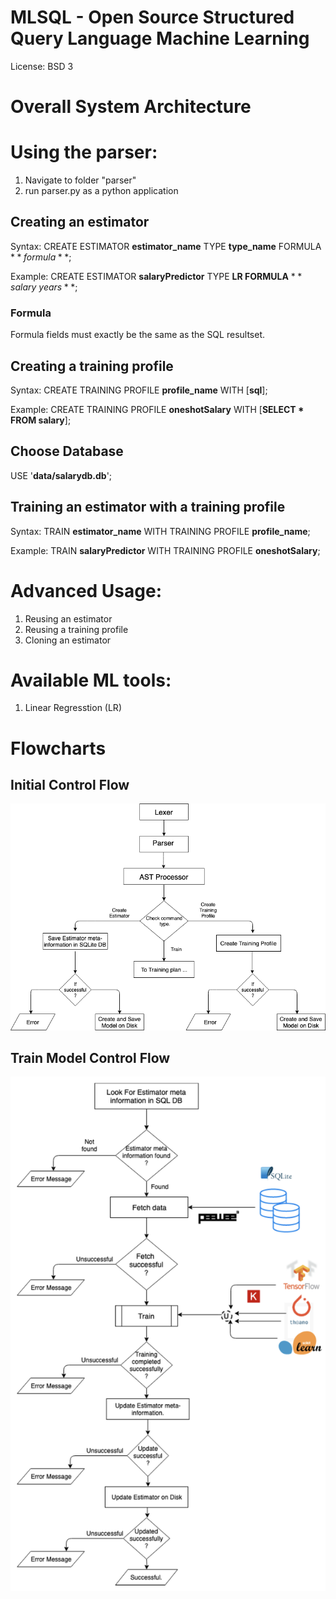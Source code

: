 # MLSQL - Open Source Structured Query Language Machine Learning

License: BSD 3 

# Overall System Architecture

# Using the parser:
1. Navigate to folder "parser"
2. run parser.py as a python application


## Creating an estimator
Syntax: CREATE ESTIMATOR **estimator_name** TYPE **type_name** FORMULA $**formula**$;

Example: CREATE ESTIMATOR **salaryPredictor** TYPE **LR FORMULA** $**salary~years**$;
### Formula

Formula fields must exactly be the same as the SQL resultset.

## Creating a training profile

Syntax: CREATE TRAINING PROFILE **profile_name** WITH [**sql**];

Example: CREATE TRAINING PROFILE **oneshotSalary** WITH [**SELECT * FROM salary**];

## Choose Database
USE '**data/salarydb.db**';

## Training an estimator with a training profile
Syntax: TRAIN **estimator_name** WITH TRAINING PROFILE **profile_name**;

Example: TRAIN **salaryPredictor** WITH TRAINING PROFILE **oneshotSalary**;

# Advanced Usage:
1. Reusing an estimator
2. Reusing a training profile
3. Cloning an estimator

# Available ML tools:
1. Linear Regresstion (LR)

# Flowcharts

## Initial Control Flow
![Initial Control Flow](https://raw.githubusercontent.com/adhocmaster/MLSQL/vishal/presentation/flow_chart_broad.png)

## Train Model Control Flow
![Creating a Training Profile](https://raw.githubusercontent.com/adhocmaster/MLSQL/vishal/presentation/SQL_train.png)

